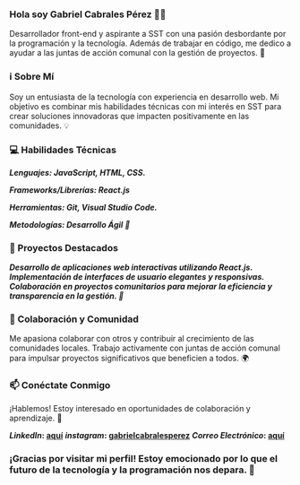 ### Hola soy Gabriel Cabrales Pérez 👨‍💻

Desarrollador front-end y aspirante a SST con una pasión desbordante por la programación y la tecnología. Además de trabajar en código, me dedico a ayudar a las juntas de acción comunal con la gestión de proyectos. 🌱

### ℹ️ Sobre Mí

Soy un entusiasta de la tecnología con experiencia en desarrollo web. Mi objetivo es combinar mis habilidades técnicas con mi interés en SST para crear soluciones innovadoras que impacten positivamente en las comunidades. 💡

### 💻 Habilidades Técnicas

**_Lenguajes: JavaScript, HTML, CSS._**

**_Frameworks/Librerías: React.js_**

**_Herramientas: Git, Visual Studio Code._**

**_Metodologías: Desarrollo Ágil 🚀_**

### 🌟 Proyectos Destacados

**_Desarrollo de aplicaciones web interactivas utilizando React.js._**
**_Implementación de interfaces de usuario elegantes y responsivas._**
**_Colaboración en proyectos comunitarios para mejorar la eficiencia y transparencia en la gestión. 🤝_**

### 🤝 Colaboración y Comunidad

Me apasiona colaborar con otros y contribuir al crecimiento de las comunidades locales. Trabajo activamente con juntas de acción comunal para impulsar proyectos significativos que beneficien a todos. 🌍

### 📫 Conéctate Conmigo

¡Hablemos! Estoy interesado en oportunidades de colaboración y aprendizaje. 📧

**_LinkedIn_: [aquí](https://www.linkedin.com/in/gabriel-cabrales-perez-149a72255/)**
**_instagram_: [gabrielcabralesperez](https://www.instagram.com/gabrielcabralesperez/)**
**_Correo Electrónico_: [aquí](mailto:gabrielcabralesperez@gmail.com)**

### ¡Gracias por visitar mi perfil! Estoy emocionado por lo que el futuro de la tecnología y la programación nos depara. 🚀
